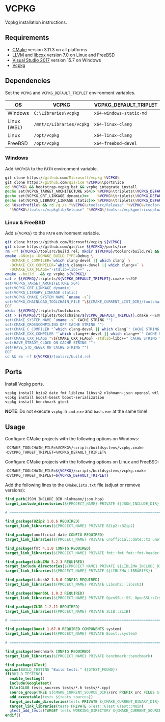 # VCPKG
Vcpkg installation instructions.

## Requirements
* [CMake](https://cmake.org/download/) version 3.11.3 on all platforms
* [LLVM](https://llvm.org/) and [libcxx](https://libcxx.llvm.org/) version 7.0 on Linux and FreeBSD
* [Visual Studio 2017](https://www.visualstudio.com/downloads/) version 15.7 on Windows
* [Vcpkg](https://github.com/Microsoft/vcpkg)

## Dependencies
Set the `VCPKG` and `VCPKG_DEFAULT_TRIPLET` environment variables.

| OS          | VCPKG                    | VCPKG_DEFAULT_TRIPLET   |
|-------------|--------------------------|-------------------------|
| Windows     | `C:\Libraries\vcpkg`     | `x64-windows-static-md` |
| Linux (WSL) | `/mnt/c/Libraries/vcpkg` | `x64-linux-clang`       |
| Linux       | `/opt/vcpkg`             | `x64-linux-clang`       |
| FreeBSD     | `/opt/vcpkg`             | `x64-freebsd-devel`     |

### Windows
Add `%VCPKG%` to the `PATH` environment variable.

```cmd
git clone https://github.com/Microsoft/vcpkg %VCPKG%
git clone https://github.com/qis/ice %VCPKG%\ports\ice
cd %VCPKG% && bootstrap-vcpkg.bat && vcpkg integrate install
@echo set(VCPKG_TARGET_ARCHITECTURE x64)> %VCPKG%\triplets\%VCPKG_DEFAULT_TRIPLET%.cmake
@echo set(VCPKG_CRT_LINKAGE dynamic)>>    %VCPKG%\triplets\%VCPKG_DEFAULT_TRIPLET%.cmake
@echo set(VCPKG_LIBRARY_LINKAGE static)>> %VCPKG%\triplets\%VCPKG_DEFAULT_TRIPLET%.cmake
cd %UserProfile% && rd /q /s "%VCPKG%/toolsrc/Release" "%VCPKG%/toolsrc/vcpkg/Release" ^
  "%VCPKG%/toolsrc/vcpkglib/Release" "%VCPKG%/toolsrc/vcpkgmetricsuploader/Release"
```

### Linux & FreeBSD
Add `${VCPKG}` to the `PATH` environment variable.

```sh
git clone https://github.com/Microsoft/vcpkg ${VCPKG}
git clone https://github.com/qis/ice ${VCPKG}/ports/ice
rm -rf ${VCPKG}/toolsrc/build.rel; mkdir ${VCPKG}/toolsrc/build.rel && cd ${VCPKG}/toolsrc/build.rel
cmake -GNinja -DCMAKE_BUILD_TYPE=Debug \
  -DCMAKE_C_COMPILER=`which clang-devel || which clang` \
  -DCMAKE_CXX_COMPILER=`which clang++-devel || which clang++` \
  -DCMAKE_CXX_FLAGS="-stdlib=libc++" ..
cmake --build . && cp vcpkg ${VCPKG}/
cat > ${VCPKG}/triplets/${VCPKG_DEFAULT_TRIPLET}.cmake <<EOF
set(VCPKG_TARGET_ARCHITECTURE x64)
set(VCPKG_CRT_LINKAGE dynamic)
set(VCPKG_LIBRARY_LINKAGE static)
set(VCPKG_CMAKE_SYSTEM_NAME `uname -s`)
set(VCPKG_CHAINLOAD_TOOLCHAIN_FILE "\${CMAKE_CURRENT_LIST_DIR}/toolchains/${VCPKG_DEFAULT_TRIPLET}.cmake")
EOF
mkdir ${VCPKG}/triplets/toolchains
cat > ${VCPKG}/triplets/toolchains/${VCPKG_DEFAULT_TRIPLET}.cmake <<EOF
set(CMAKE_SYSTEM_NAME `uname -s` CACHE STRING "")
set(CMAKE_CROSSCOMPILING OFF CACHE STRING "")
set(CMAKE_C_COMPILER "`which clang-devel || which clang`" CACHE STRING "")
set(CMAKE_CXX_COMPILER "`which clang++-devel || which clang++`" CACHE STRING "")
set(CMAKE_CXX_FLAGS "\${CMAKE_CXX_FLAGS} -stdlib=libc++" CACHE STRING "")
set(HAVE_STEADY_CLOCK ON CACHE STRING "")
set(HAVE_STD_REGEX ON CACHE STRING "")
EOF
cd && rm -rf ${VCPKG}/toolsrc/build.rel
```

## Ports
Install Vcpkg ports.

```sh
vcpkg install bzip2 date fmt liblzma libssh2 nlohmann-json openssl wtl zlib
vcpkg install boost-beast boost-serialization
vcpkg install benchmark gtest
```

**NOTE**: Do not execute `vcpkg` in `cmd.exe` and `bash.exe` at the same time!

## Usage
Configure CMake projects with the following options on Windows:

```sh
-DCMAKE_TOOLCHAIN_FILE=%VCPKG%/scripts/buildsystems/vcpkg.cmake
-DVCPKG_TARGET_TRIPLET=%VCPKG_DEFAULT_TRIPLET%
```

Configure CMake projects with the following options on Linux and FreeBSD:

```sh
-DCMAKE_TOOLCHAIN_FILE=${VCPKG}/scripts/buildsystems/vcpkg.cmake
-DVCPKG_TARGET_TRIPLET=${VCPKG_DEFAULT_TRIPLET}
```

Add the following lines to the `CMakeLists.txt` file (adjust or remove versions):

```cmake
find_path(JSON_INCLUDE_DIR nlohmann/json.hpp)
target_include_directories(${PROJECT_NAME} PRIVATE ${JSON_INCLUDE_DIR})

# =============================================================================

find_package(BZip2 1.0.6 REQUIRED)
target_link_libraries(${PROJECT_NAME} PRIVATE BZip2::BZip2)

find_package(unofficial-date CONFIG REQUIRED)
target_link_libraries(${PROJECT_NAME} PRIVATE unofficial::date::tz unofficial::date::date)

find_package(fmt 4.1.0 CONFIG REQUIRED)
target_link_libraries(${PROJECT_NAME} PRIVATE fmt::fmt fmt::fmt-header-only)

find_package(LibLZMA 5.2.3 REQUIRED)
target_include_directories(${PROJECT_NAME} PRIVATE ${LIBLZMA_INCLUDE_DIRS})
target_link_libraries(${PROJECT_NAME} PRIVATE ${LIBLZMA_LIBRARIES})

find_package(Libssh2 1.8.0 CONFIG REQUIRED)
target_link_libraries(${PROJECT_NAME} PRIVATE Libssh2::libssh2)

find_package(OpenSSL 1.0.2 REQUIRED)
target_link_libraries(${PROJECT_NAME} PRIVATE OpenSSL::SSL OpenSSL::Crypto)

find_package(ZLIB 1.2.11 REQUIRED)
target_link_libraries(${PROJECT_NAME} PRIVATE ZLIB::ZLIB)

# =============================================================================

find_package(Boost 1.67.0 REQUIRED COMPONENTS system)
target_link_libraries(${PROJECT_NAME} PRIVATE Boost::system)

# =============================================================================

find_package(benchmark CONFIG REQUIRED)
target_link_libraries(${PROJECT_NAME} PRIVATE benchmark::benchmark)

find_package(GTest)
option(BUILD_TESTING "Build tests." ${GTEST_FOUND})
if(BUILD_TESTING)
  enable_testing()
  include(GoogleTest)
  file(GLOB tests_sources tests/*.h tests/*.cpp)
  source_group(TREE ${CMAKE_CURRENT_SOURCE_DIR}/src PREFIX src FILES ${tests_sources})
  add_executable(tests ${tests_sources})
  target_include_directories(tests PRIVATE ${CMAKE_CURRENT_BINARY_DIR} src)
  target_link_libraries(tests PRIVATE GTest::GTest GTest::Main)
  gtest_add_tests(TARGET tests WORKING_DIRECTORY ${CMAKE_CURRENT_SOURCE_DIR})
endif()

```
